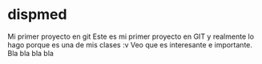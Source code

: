 # dispmed
Mi primer proyecto en git
Este es mi primer proyecto en GIT y realmente lo hago porque es una de mis clases :v
Veo que es interesante e importante.
Bla bla bla bla
